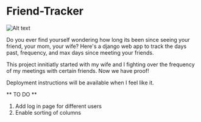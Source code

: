 ﻿# Friend-Tracker

![Alt text](relative%20path/to/img.jpg?raw=true "Title")

Do you ever find yourself wondering how long its been since seeing your friend, your mom, your wife?
Here's a django web app to track the days past, frequency, and max days since meeting your friends.

This project innitiatly started with my wife and I fighting over the frequency of my meetings with certain friends.
Now we have proof! 

Deployment instructions will be available when I feel like it.

** TO DO **
1. Add log in page for different users
2. Enable sorting of columns
